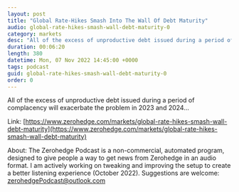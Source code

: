 ```yaml
---
layout: post
title: "Global Rate-Hikes Smash Into The Wall Of Debt Maturity"
audio: global-rate-hikes-smash-wall-debt-maturity-0
category: markets
desc: "All of the excess of unproductive debt issued during a period of complacency will exacerbate the problem in 2023 and 2024..."
duration: 00:06:20
length: 380
datetime: Mon, 07 Nov 2022 14:45:00 +0000
tags: podcast
guid: global-rate-hikes-smash-wall-debt-maturity-0
order: 0
---
```

All of the excess of unproductive debt issued during a period of complacency will exacerbate the problem in 2023 and 2024...

Link: [https://www.zerohedge.com/markets/global-rate-hikes-smash-wall-debt-maturity](https://www.zerohedge.com/markets/global-rate-hikes-smash-wall-debt-maturity)

About: The Zerohedge Podcast is a non-commercial, automated program, designed to give people a way to get news from Zerohedge in an audio format.  I am actively working on tweaking and improving the setup to create a better listening experience (October 2022).  Suggestions are welcome: [zerohedgePodcast@outlook.com](mailto:zerohedgePodcast@outlook.com)